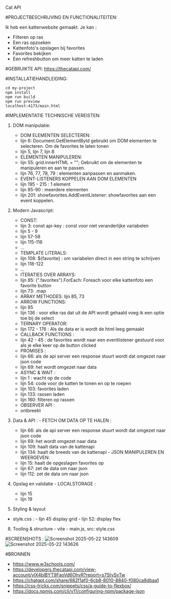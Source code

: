 Cat API

#PROJECTBESCHRIJVING EN FUNCTIONALITEITEN: 

Ik heb een kattenwebsite gemaakt. 
Je kan : 
- Filteren op ras
- Een ras opzoeken
- Kattenfoto's opslagen bij favorites
- Favorites bekijken
- Een refreshbutton om meer katten te laden

#GEBRUIKTE API:
https://thecatapi.com/ 

#INSTALLATIEHANDLEIDING: 

  
    cd my-project 
    npm install
    npm run build
    npm run preview
    localhost:4173/main.html


#IMPLEMENTATIE TECHNISCHE VEREISTEN: 
1) DOM manipulatie:
   
   - DOM ELEMENTEN SELECTEREN:
    - lijn 6: Document.GetElementById gebruikt om DOM elementen te selecteren. Om de favorites te laten tonen
   - lijn 5, lijn 7, lijn 8
   - ELEMENTEN MANIPULEREN: 
   -  lijn 55: grid.innerHTML = ""; Gebruikt om de elementen te manipuleren en aan te passen.
   -  lijn 76, 77, 78, 79 : elementen aanpassen en aanmaken.
   -  EVENT-LISTENERS KOPPELEN AAN DOM ELEMENTEN
   -  lijn 195 - 215 : 1 element
   -  lijn 85-90 : meerdere elementen 
   - lijn 201: showfavorites.AddEventListener: showfavorites aan een event koppelen.

3) Modern Javascript:
   - CONST:
   - lijn 3: const api-key : const voor niet veranderlijke variabelen
   - lijn 5 - 9
   - lijn 57-58
   - lijn 115-116
   - ...
   - TEMPLATE LITERALS:
   - lijn 108: ${favorite} : om variabelen direct in een string te schrijven
   - lijn 118-122
   - ... 
   - ITERATIES OVER ARRAYS:
   - lijn 85: (".favorites").ForEach: Foreach voor elke kattenfoto een favorite button
   - lijn 73: .map
   - ARRAY METHODES: lijn 85, 73
   - ARROW FUNCTIONS:
   - lijn 85
   - lijn 136 : voor elke ras dat uit de API wordt gehaald voeg ik een optie toe bij de select
   - TERNARY OPERATOR: 
   - lijn 172 - 176 : Als de data er is wordt de html leeg gemaakt
   - CALLBACK FUNCTIONS :
   - lijn 42 - 45 : de favorites wordt naar een eventlistener gestuurd voor als je elke keer op de button clicked
   - PROMISES :
   - lijn 66: als de api server een response stuurt wordt dat omgezet naar json code
   - lijn 69: het wordt omgezet naar data
   - ASYNC & WAIT :
   - lijn 1 : wacht op de code
   - lijn 54: code voor de katten te tonen en op te roepen
   - lijn 103: favorites laden
   - lijn 133: rassen laden
   - lijn 160: filteren op rassen 
   - OBSERVER API :
   - ontbreekt

  4) Data & API :
    - FETCH OM DATA OP TE HALEN :
     - lijn 66: als de api server een response stuurt wordt dat omgezet naar json code
     - lijn 69: het wordt omgezet naar data
     - lijn 109: haalt data van de kattenapi
     - lijn 134: haalt de breeds van de kattenapi
    - JSON MANIPULEREN EN WEERGEVEN:
     - lijn 15: haalt de opgeslagen favorites op
     - lijn 67: zet de data om naar json
     - lijn 112: zet de data om naar json
  5) Opslag en validatie
    - LOCALSTORAGE :
     - lijn 15
     - lijn 19
  6) Styling & layout
   -  style.css :
     - lijn 45 display grid
     - lijn 52: display flex 
  8) Tooling & structure
    - vite
    - main.js, src: style.css


#SCREENSHOTS : 
![Screenshot 2025-05-22 143609](https://github.com/user-attachments/assets/a90d7348-7739-43d3-93b2-333f727aa3d7)
![Screenshot 2025-05-22 143626](https://github.com/user-attachments/assets/33114db4-b82e-40eb-b083-ce658c7421f1)

#BRONNEN 
- https://www.w3schools.com/
- https://developers.thecatapi.com/view-account/ylX4blBYT9FaoVd6OhvR?report=s7StySvTw 
- https://chatgpt.com/share/682f1af0-6cb8-8010-8840-f080ca8dbaa1 
- https://css-tricks.com/snippets/css/a-guide-to-flexbox/
- https://docs.npmjs.com/cli/v11/configuring-npm/package-json

     
